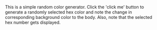 This is a simple random color generator. Click the 'click me' button to generate a randomly selected hex color and note the change in corresponding background color to the body. Also, note that the selected hex number gets displayed.
